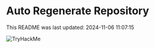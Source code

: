 # Auto Regenerate Repository

This README was last updated: 2024-11-06 11:07:15

 ![TryHackMe](https://tryhackme.com/badge/533634)